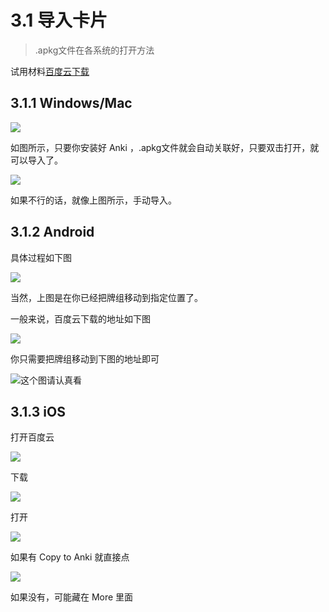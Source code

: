 # 3.1 导入卡片
> .apkg文件在各系统的打开方法

试用材料[百度云下载](https://pan.baidu.com/s/1dA5jpF4PoyIlnAG2Z3m0PQ)


## 3.1.1 Windows/Mac

![](../.gitbook/assets/9.22.20.24.PNG)

如图所示，只要你安装好 Anki ，.apkg文件就会自动关联好，只要双击打开，就可以导入了。

![](../.gitbook/assets/9.22.20.27.PNG)

如果不行的话，就像上图所示，手动导入。

## 3.1.2 Android

具体过程如下图

![](../.gitbook/assets/gif_20180922211422.gif)

当然，上图是在你已经把牌组移动到指定位置了。

一般来说，百度云下载的地址如下图

![](../.gitbook/assets/screenshot_20180922-210129__01.jpg)

  
你只需要把牌组移动到下图的地址即可

![&#x8FD9;&#x4E2A;&#x56FE;&#x8BF7;&#x8BA4;&#x771F;&#x770B;](../.gitbook/assets/screenshot_20180922-210300__01.jpg)

## 3.1.3 iOS

打开百度云

![](../.gitbook/assets/tim-tu-pian-20180922213636.jpg)

下载

![](../.gitbook/assets/tim-tu-pian-20180922213642.jpg)

  
打开

![](../.gitbook/assets/tim-tu-pian-20180922213655.jpg)

如果有 Copy  to Anki 就直接点

![](../.gitbook/assets/tim-tu-pian-20180922213701.jpg)

如果没有，可能藏在 More 里面

